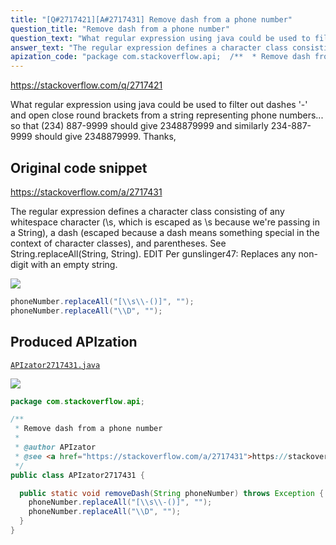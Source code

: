 ```yaml
---
title: "[Q#2717421][A#2717431] Remove dash from a phone number"
question_title: "Remove dash from a phone number"
question_text: "What regular expression using java could be used to filter out dashes '-' and open close round brackets from a string representing phone numbers... so that (234) 887-9999 should give 2348879999 and similarly 234-887-9999 should give 2348879999. Thanks,"
answer_text: "The regular expression defines a character class consisting of any whitespace character (\\s, which is escaped as \\\\s because we're passing in a String), a dash (escaped because a dash means something special in the context of character classes), and parentheses. See String.replaceAll(String, String). EDIT Per gunslinger47: Replaces any non-digit with an empty string."
apization_code: "package com.stackoverflow.api;  /**  * Remove dash from a phone number  *  * @author APIzator  * @see <a href=\"https://stackoverflow.com/a/2717431\">https://stackoverflow.com/a/2717431</a>  */ public class APIzator2717431 {    public static void removeDash(String phoneNumber) throws Exception {     phoneNumber.replaceAll(\"[\\\\s\\\\-()]\", \"\");     phoneNumber.replaceAll(\"\\\\D\", \"\");   } }"
---
```


https://stackoverflow.com/q/2717421

What regular expression using java could be used to filter out dashes &#x27;-&#x27; and open close round brackets from a string representing phone numbers...
so that (234) 887-9999 should give 2348879999
and similarly 234-887-9999 should give 2348879999.
Thanks,



## Original code snippet

https://stackoverflow.com/a/2717431

The regular expression defines a character class consisting of any whitespace character (\s, which is escaped as \\s because we&#x27;re passing in a String), a dash (escaped because a dash means something special in the context of character classes), and parentheses.
See String.replaceAll(String, String).
EDIT
Per gunslinger47:
Replaces any non-digit with an empty string.

<div class="code-logo"><img src="/stackoverflow.png" /></div>

```java
phoneNumber.replaceAll("[\\s\\-()]", "");
phoneNumber.replaceAll("\\D", "");
```

## Produced APIzation

[`APIzator2717431.java`](https://github.com/pasqualesalza/apization-temp-data/raw/master/search/APIzator2717431.java)

<div class="code-logo"><img src="/apizator.png" /></div>

```java
package com.stackoverflow.api;

/**
 * Remove dash from a phone number
 *
 * @author APIzator
 * @see <a href="https://stackoverflow.com/a/2717431">https://stackoverflow.com/a/2717431</a>
 */
public class APIzator2717431 {

  public static void removeDash(String phoneNumber) throws Exception {
    phoneNumber.replaceAll("[\\s\\-()]", "");
    phoneNumber.replaceAll("\\D", "");
  }
}

```